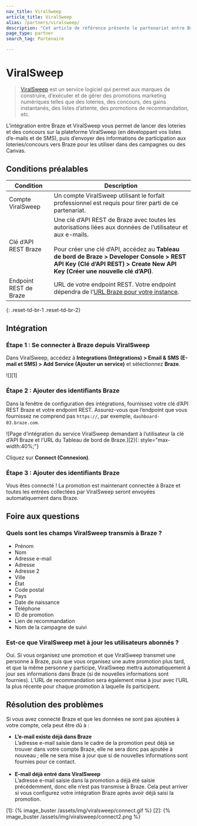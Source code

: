 ```yaml
---
nav_title: ViralSweep
article_title: ViralSweep
alias: /partners/viralsweep/
description: "Cet article de référence présente le partenariat entre Braze et ViralSweep, un service logiciel qui permet aux marques de construire, d’exécuter et de gérer des promotions marketing numériques telles que des loteries, des concours, des gains instantanés, des listes d’attente, des promotions de recommandation, etc. "
page_type: partner
search_tag: Partenaire

---
```


# ViralSweep

> [ViralSweep](https://viralsweep.com) est un service logiciel qui permet aux marques de construire, d’exécuter et de gérer des promotions marketing numériques telles que des loteries, des concours, des gains instantanés, des listes d’attente, des promotions de recommandation, etc. 

L’intégration entre Braze et ViralSweep vous permet de lancer des loteries et des concours sur la plateforme ViralSweep (en développant vos listes d’e-mails et de SMS), puis d’envoyer des informations de participation aux loteries/concours vers Braze pour les utiliser dans des campagnes ou des Canvas. 

## Conditions préalables

| Condition | Description |
| ----------- | ----------- |
| Compte ViralSweep | Un compte ViralSweep utilisant le forfait professionnel est requis pour tirer parti de ce partenariat. |
| Clé d’API REST Braze | Une clé d’API REST de Braze avec toutes les autorisations liées aux données de l’utilisateur et aux e-mails. <br><br> Pour créer une clé d’API, accédez au **Tableau de bord de Braze > Developer Console > REST API Key (Clé d’API REST) > Create New API Key (Créer une nouvelle clé d’API)**. |
|Endpoint REST de Braze | URL de votre endpoint REST. Votre endpoint dépendra de l’[URL Braze pour votre instance]({{site.baseurl}}/api/basics/#endpoints). |
{: .reset-td-br-1 .reset-td-br-2}

## Intégration

### Étape 1 : Se connecter à Braze depuis ViralSweep

Dans ViralSweep, accédez à **Integrations (Intégrations) > Email & SMS (E-mail et SMS) > Add Service (Ajouter un service)** et sélectionnez **Braze**. 

![][1]

### Étape 2 : Ajouter des identifiants Braze

Dans la fenêtre de configuration des intégrations, fournissez votre clé d’API REST Braze et votre endpoint REST. Assurez-vous que l’endpoint que vous fournissez ne comprend pas `https://`, par exemple, `dashboard-03.braze.com`. 

![Page d’intégration du service ViralSweep demandant à l’utilisateur la clé d’API Braze et l’URL du Tableau de bord de Braze.][2]{: style="max-width:40%;"}

Cliquez sur **Connect (Connexion)**.

### Étape 3 : Ajouter des identifiants Braze
Vous êtes connecté ! La promotion est maintenant connectée à Braze et toutes les entrées collectées par ViralSweep seront envoyées automatiquement dans Braze.

## Foire aux questions

### Quels sont les champs ViralSweep transmis à Braze ?
- Prénom
- Nom
- Adresse e-mail
- Adresse
- Adresse 2
- Ville
- État
- Code postal
- Pays
- Date de naissance
- Téléphone
- ID de promotion
- Lien de recommandation
- Nom de la campagne de suivi

### Est-ce que ViralSweep met à jour les utilisateurs abonnés ?
Oui. Si vous organisez une promotion et que ViralSweep transmet une personne à Braze, puis que vous organisez une autre promotion plus tard, et que la même personne y participe, ViralSweep mettra automatiquement à jour ses informations dans Braze (si de nouvelles informations sont fournies). L’URL de recommandation sera également mise à jour avec l’URL la plus récente pour chaque promotion à laquelle ils participent.

## Résolution des problèmes

Si vous avez connecté Braze et que les données ne sont pas ajoutées à votre compte, cela peut être dû à :

- **L’e-mail existe déjà dans Braze**<br>
L’adresse e-mail saisie dans le cadre de la promotion peut déjà se trouver dans votre compte Braze, elle ne sera donc pas ajoutée à nouveau ; elle ne sera mise à jour que si de nouvelles informations sont fournies pour ce contact.<br><br>
- **E-mail déjà entré dans ViralSweep**<br>
L’adresse e-mail saisie dans la promotion a déjà été saisie précédemment, donc elle n’est pas transmise à Braze. Cela peut arriver si vous configurez votre intégration Braze après avoir déjà saisi la promotion.

[1]: {% image_buster /assets/img/viralsweep/connect.gif %}
[2]: {% image_buster /assets/img/viralsweep/connect2.png %}
